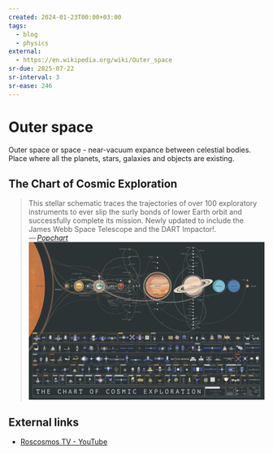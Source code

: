```yaml
---
created: 2024-01-23T00:00+03:00
tags:
  - blog
  - physics
external:
  - https://en.wikipedia.org/wiki/Outer_space
sr-due: 2025-07-22
sr-interval: 3
sr-ease: 246
---
```


# Outer space

Outer space or space - near-vacuum expance between celestial bodies. Place where
all the planets, stars, galaxies and objects are existing.

## The Chart of Cosmic Exploration

> This stellar schematic traces the trajectories of over 100 exploratory
> instruments to ever slip the surly bonds of lower Earth orbit and successfully
> complete its mission. Newly updated to include the James Webb Space Telescope
> and the DART Impactor!.\
> — <cite>[Popchart](https://popchart.co/products/the-chart-of-cosmic-exploration)</cite>
![The Chart of Cosmic Exploration](img/ref-Cosmic_Space.webp)

## External links

- [Roscosmos TV - YouTube](https://www.youtube.com/channel/UCOcpUgXosMCIlOsreUfNFiA)
